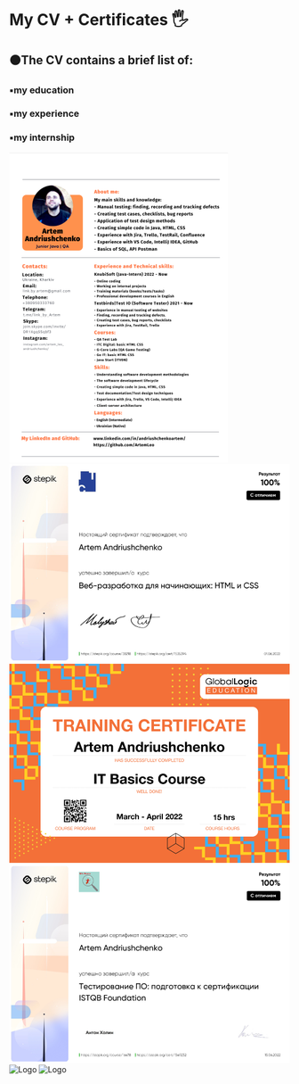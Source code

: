 <h1 align> My CV + Certificates 🖐</h1>
<h2>🟠The CV contains a brief list of:</h2>
<h3>▪️my education</h3>
<h3>▪️my experience</h3>
<h3>▪️my internship</h3>
<img src="images readme file/1.png" alt="Logo">
<img src="images readme file/2.png" alt="Logo">
<img src="images readme file/3.png" alt="Logo">
<img src="images readme file/4.png" alt="Logo">
<img src="images readme file/5.png" alt="Logo">
<img src="images readme file/6.png" alt="Logo">
